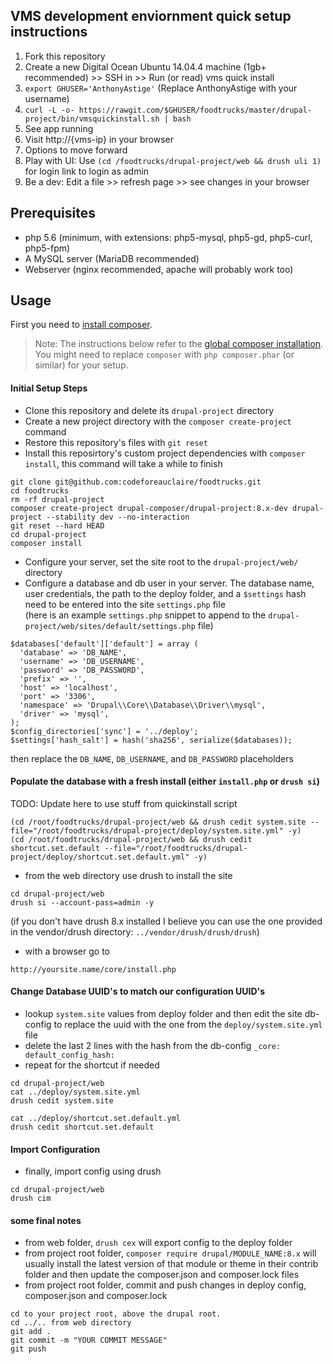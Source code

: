 ## VMS development enviornment quick setup instructions

1. Fork this repository
1. Create a new Digital Ocean Ubuntu 14.04.4 machine (1gb+ recommended) >> SSH in >> Run (or read) vms quick install
 1. `export GHUSER='AnthonyAstige'` (Replace AnthonyAstige with your username)
 1. `curl -L -o- https://rawgit.com/$GHUSER/foodtrucks/master/drupal-project/bin/vmsquickinstall.sh | bash`
1. See app running
 1. Visit http://{vms-ip} in your browser
1. Options to move forward
 1. Play with UI: Use `(cd /foodtrucks/drupal-project/web && drush uli 1)` for login link to login as admin
 1. Be a dev: Edit a file >> refresh page >> see changes in your browser

## Prerequisites

*  php 5.6 (minimum, with extensions: php5-mysql, php5-gd, php5-curl, php5-fpm)
*  A MySQL server (MariaDB recommended)
*  Webserver (nginx recommended, apache will probably work too)

## Usage

First you need to [install composer](https://getcomposer.org/doc/00-intro.md#installation-linux-unix-osx).

> Note: The instructions below refer to the [global composer installation](https://getcomposer.org/doc/00-intro.md#globally).
You might need to replace `composer` with `php composer.phar` (or similar) 
for your setup.

#### Initial Setup Steps
* Clone this repository and delete its `drupal-project` directory
* Create a new project directory with the `composer create-project` command
* Restore this repository's files with `git reset`
* Install this reposirtory's custom project dependencies with `composer install`, this command will take a while to finish

```
git clone git@github.com:codeforeauclaire/foodtrucks.git
cd foodtrucks
rm -rf drupal-project
composer create-project drupal-composer/drupal-project:8.x-dev drupal-project --stability dev --no-interaction
git reset --hard HEAD
cd drupal-project
composer install
```

* Configure your server, set the site root to the `drupal-project/web/` directory
* Configure a database and db user in your server. The database name, user credentials, the path
to the deploy folder, and a `$settings` hash need to be entered into the site `settings.php` file  
(here is an example `settings.php` snippet to append to the `drupal-project/web/sites/default/settings.php` file)

```
$databases['default']['default'] = array (
  'database' => 'DB_NAME',
  'username' => 'DB_USERNAME',
  'password' => 'DB_PASSWORD',
  'prefix' => '',
  'host' => 'localhost',
  'port' => '3306',
  'namespace' => 'Drupal\\Core\\Database\\Driver\\mysql',
  'driver' => 'mysql',
);
$config_directories['sync'] = '../deploy';
$settings['hash_salt'] = hash('sha256', serialize($databases));
```
then replace the `DB_NAME`, `DB_USERNAME`, and `DB_PASSWORD` placeholders  

#### Populate the database with a fresh install (either `install.php` or `drush si`)
TODO: Update here to use stuff from quickinstall script
```
(cd /root/foodtrucks/drupal-project/web && drush cedit system.site --file="/root/foodtrucks/drupal-project/deploy/system.site.yml" -y)
(cd /root/foodtrucks/drupal-project/web && drush cedit shortcut.set.default --file="/root/foodtrucks/drupal-project/deploy/shortcut.set.default.yml" -y)
```


* from the web directory use drush to install the site  
```
cd drupal-project/web
drush si --account-pass=admin -y
```
(if you don't have drush 8.x installed I believe you can use the one provided in the vendor/drush directory:   `../vendor/drush/drush/drush`)

* with a browser go to  
```
http://yoursite.name/core/install.php
```

#### Change Database UUID's to match our configuration UUID's
* lookup `system.site` values from deploy folder and then edit the site db-config to replace the uuid with the one from the `deploy/system.site.yml` file
* delete the last 2 lines with the hash from the db-config `_core:  default_config_hash:`
* repeat for the shortcut if needed

```
cd drupal-project/web
cat ../deploy/system.site.yml
drush cedit system.site

cat ../deploy/shortcut.set.default.yml
drush cedit shortcut.set.default
```
#### Import Configuration
* finally, import config using drush

```
cd drupal-project/web
drush cim  
```

#### some final notes
* from web folder, `drush cex` will export config to the deploy folder
* from project root folder, `composer require drupal/MODULE_NAME:8.x` will usually install the latest version of that module or theme in their contrib folder and then update the composer.json and composer.lock files
* from project root folder, commit and push changes in deploy config, composer.json and composer.lock

```
cd to your project root, above the drupal root.
cd ../.. from web directory
git add .
git commit -m "YOUR COMMIT MESSAGE"
git push
```

